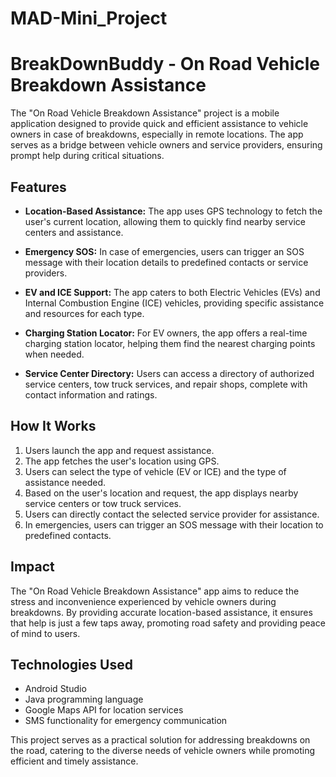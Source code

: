 # MAD-Mini_Project

# BreakDownBuddy - On Road Vehicle Breakdown Assistance

The "On Road Vehicle Breakdown Assistance" project is a mobile application designed to provide quick and efficient assistance to vehicle owners in case of breakdowns, especially in remote locations. The app serves as a bridge between vehicle owners and service providers, ensuring prompt help during critical situations.

## Features

- **Location-Based Assistance:** The app uses GPS technology to fetch the user's current location, allowing them to quickly find nearby service centers and assistance.

- **Emergency SOS:** In case of emergencies, users can trigger an SOS message with their location details to predefined contacts or service providers.

- **EV and ICE Support:** The app caters to both Electric Vehicles (EVs) and Internal Combustion Engine (ICE) vehicles, providing specific assistance and resources for each type.

- **Charging Station Locator:** For EV owners, the app offers a real-time charging station locator, helping them find the nearest charging points when needed.

- **Service Center Directory:** Users can access a directory of authorized service centers, tow truck services, and repair shops, complete with contact information and ratings.

## How It Works

1. Users launch the app and request assistance.
2. The app fetches the user's location using GPS.
3. Users can select the type of vehicle (EV or ICE) and the type of assistance needed.
4. Based on the user's location and request, the app displays nearby service centers or tow truck services.
5. Users can directly contact the selected service provider for assistance.
6. In emergencies, users can trigger an SOS message with their location to predefined contacts.

## Impact

The "On Road Vehicle Breakdown Assistance" app aims to reduce the stress and inconvenience experienced by vehicle owners during breakdowns. By providing accurate location-based assistance, it ensures that help is just a few taps away, promoting road safety and providing peace of mind to users.

## Technologies Used

- Android Studio
- Java programming language
- Google Maps API for location services
- SMS functionality for emergency communication

This project serves as a practical solution for addressing breakdowns on the road, catering to the diverse needs of vehicle owners while promoting efficient and timely assistance.
